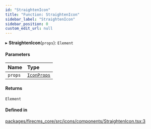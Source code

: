 ```yaml
---
id: "StraightenIcon"
title: "Function: StraightenIcon"
sidebar_label: "StraightenIcon"
sidebar_position: 0
custom_edit_url: null
---
```


▸ **StraightenIcon**(`props`): `Element`

#### Parameters

| Name | Type |
| :------ | :------ |
| `props` | [`IconProps`](../types/IconProps.md) |

#### Returns

`Element`

#### Defined in

[packages/firecms_core/src/icons/components/StraightenIcon.tsx:3](https://github.com/FireCMSco/firecms/blob/d45f3739/packages/firecms_core/src/icons/components/StraightenIcon.tsx#L3)
